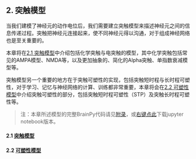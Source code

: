 ## 2. 突触模型

当我们建模了神经元的动作电位后，我们需要建立突触模型来描述神经元之间的信息传递过程。突触把神经元连接起来，使不同神经元得以沟通，对于组成神经网络也是至关重要的。

本章将在[2.1 突触模型](synapses/dynamics.md)中介绍包括化学突触与电突触的模型，其中化学突触包括常见的AMPA模型、NMDA等，以及更加抽象的、简化的Alpha突触、单指数衰减模型等。

突触模型另一个重要的地方在于突触可塑性的实现，包括突触短时程与长时程可塑性，对于学习、记忆与神经网络的计算、训练都非常重要，本章将会在[2.2 可塑性模型](synapses/plasticity.md)中介绍突触可塑性的部分，包括突触短时程可塑性（STP）及突触长时程可塑性等。

> 注：本章所述模型的完整BrainPy代码请见[附录](appendix/synapses.md)，或[右键点此](appendix/synapses.ipynb)下载jupyter notebook版本。



#### 2.1 [突触模型](synapses/dynamics.md)

#### 2.2 [可塑性模型](synapses/plasticity.md)

